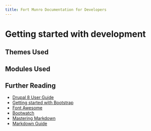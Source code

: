 ```yaml
---
title: Fort Munro Documentation for Developers
---
```

# Getting started with development

## Themes Used

## Modules Used

## Further Reading
* [Drupal 8 User Guide][user]
* [Getting started with Bootstrap][bootstrap] 
* [Font Awesome][font]
* [Bootwatch][]
* [Mastering Markdown][markdown1]
* [Markdown Guide][md2]

[user]: https://www.drupal.org/docs/user_guide/en/index.html  
[font]: https://fontawesome.com/
[Bootwatch]: href="https://bootswatch.com/
[bootstrap]: https://getbootstrap.com/docs/4.0/getting-started/introduction/
[markdown1]: https://guides.github.com/features/mastering-markdown/
[md2]: https://www.markdownguide.org/
